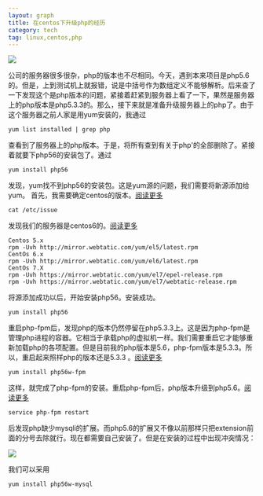 ```yaml
---
layout: graph
title: 在centos下升级php的经历
category: tech
tag: linux,centos,php
---
```


![](http://kupai-open.essintra.ejucloud.cn/1f6dbe7f-9c51-4f06-95ea-a19a29d1df15.jpeg)

公司的服务器很多很杂，php的版本也不尽相同。今天，遇到本来项目是php5.6的。但是，上到测试机上就报错，说是中括号作为数组定义不能够解析。后来查了一下发现这个是php版本的问题，紧接着赶紧到服务器上看了一下，果然是服务器上的php版本是php5.3.3的。那么，接下来就是准备升级服务器上的php了。由于这个服务器之前人家是用yum安装的，我通过

```
yum list installed | grep php
```
查看到了服务器上的php版本。于是，将所有查到有关于php'的全部删除了。紧接着就要下php56的安装包了。通过

```
yum install php56
```
发现，yum找不到php56的安装包。这是yum源的问题，我们需要将新源添加给yum。
首先，我需要确定centos的版本。[阅读更多](http://www.cnblogs.com/YangJieCheng/p/5907166.html)

```
cat /etc/issue
```
发现我们的服务器是centos6的。[阅读更多](http://blog.csdn.net/ysydao/article/details/51388397)

```
Centos 5.x
rpm -Uvh http://mirror.webtatic.com/yum/el5/latest.rpm
CentOs 6.x
rpm -Uvh http://mirror.webtatic.com/yum/el6/latest.rpm
CentOs 7.X
rpm -Uvh https://mirror.webtatic.com/yum/el7/epel-release.rpm
rpm -Uvh https://mirror.webtatic.com/yum/el7/webtatic-release.rpm
```

将源添加成功以后，开始安装php56。安装成功。

```
yum install php56
```

重启php-fpm后，发现php的版本仍然停留在php5.3.3上。这是因为php-fpm是管理php进程的容器。它相当于承载php的虚拟机一样。我们需要重启它才能够重新加载php的各项配置。但是目前我的php版本是5.6，php-fpm版本是5.3.3。所以，重启起来照样php的版本还是5.3.3 。[阅读更多](http://www.cnblogs.com/blackpuppy/p/upgrade_php_from_54_to_55_on_centos.html)

```
yum install php56w-fpm 
```
这样，就完成了php-fpm的安装。重启php-fpm后，php版本升级到php5.6。[阅读更多](http://www.cnblogs.com/zdz8207/p/3765579.html)


```
service php-fpm restart
```

后发现php缺少mysqli的扩展。而php5.6的扩展又不像以前那样只把extension前面的分号去除就行。现在都需要自己安装了。但是在安装的过程中出现冲突情况：

![](https://ooo.0o0.ooo/2017/02/24/58afbaceed5c6.jpg)

我们可以采用

```
yum install php56w-mysql
```


